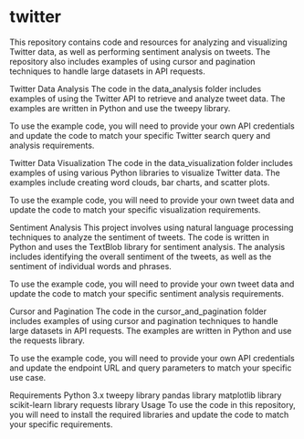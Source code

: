 # twitter
This repository contains code and resources for analyzing and visualizing Twitter data, as well as performing sentiment analysis on tweets. The repository also includes examples of using cursor and pagination techniques to handle large datasets in API requests.

Twitter Data Analysis
The code in the data_analysis folder includes examples of using the Twitter API to retrieve and analyze tweet data. The examples are written in Python and use the tweepy library.

To use the example code, you will need to provide your own API credentials and update the code to match your specific Twitter search query and analysis requirements.

Twitter Data Visualization
The code in the data_visualization folder includes examples of using various Python libraries to visualize Twitter data. The examples include creating word clouds, bar charts, and scatter plots.

To use the example code, you will need to provide your own tweet data and update the code to match your specific visualization requirements.

Sentiment Analysis
This project involves using natural language processing techniques to analyze the sentiment of tweets. The code is written in Python and uses the TextBlob library for sentiment analysis. The analysis includes identifying the overall sentiment of the tweets, as well as the sentiment of individual words and phrases.

To use the example code, you will need to provide your own tweet data and update the code to match your specific sentiment analysis requirements.

Cursor and Pagination
The code in the cursor_and_pagination folder includes examples of using cursor and pagination techniques to handle large datasets in API requests. The examples are written in Python and use the requests library.

To use the example code, you will need to provide your own API credentials and update the endpoint URL and query parameters to match your specific use case.

Requirements
Python 3.x
tweepy library
pandas library
matplotlib library
scikit-learn library
requests library
Usage
To use the code in this repository, you will need to install the required libraries and update the code to match your specific requirements. 
